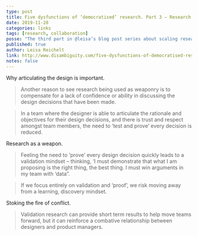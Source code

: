 ```yaml
---
type: post
title: Five dysfunctions of ‘democratised’ research. Part 3 – Research as a weapon
date: 2019-11-28
categories: links
tags: [research, collaboration]
posse: "The third part in @leisa’s blog post series about scaling research. This post covering when team relationships go sour and research is ‘weaponised’."
published: true
author: Leisa Reichelt
link: http://www.disambiguity.com/five-dysfunctions-of-democratised-research-part-3-research-as-a-weapon/
notes: false
---
```


Why articulating the design is important.

> Another reason to see research being used as weaponry is to compensate for a lack of confidence or ability in discussing the design decisions that have been made.

> In a team where the designer is able to articulate the rationale and objectives for their design decisions, and there is trust and respect amongst team members, the need to ‘test and prove’ every decision is reduced.

Research as a weapon.

> Feeling the need to ‘prove’ every design decision quickly leads to a  validation mindset – thinking, ‘I must demonstrate that what I am proposing is the right thing, the best thing. I must win arguments in my team with ‘data”.

> If we focus entirely on validation and ‘proof’, we risk moving away from a learning, discovery mindset.

Stoking the fire of conflict.

> Validation research can provide short term results to help move teams forward, but it can reinforce a combative relationship between designers and product managers.
